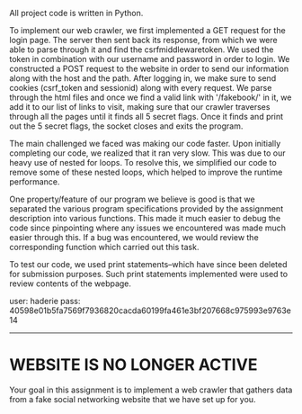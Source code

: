 All project code is written in Python.

To implement our web crawler, we first implemented a GET request for the login page. The server then sent back its 
response, from which we were able to parse through it and find the csrfmiddlewaretoken. We used the token in combination
with our username and password in order to login. We constructed a POST request to the website in order to send our 
information along with the host and the path. After logging in, we make sure to send cookies (csrf_token and sessionid)
along with every request. We parse through the html files and once we find a valid link with '/fakebook/' in it, we add
it to our list of links to visit, making sure that our crawler traverses through all the pages until it finds all 5 
secret flags. Once it finds and print out the 5 secret flags, the socket closes and exits the program.

The main challenged we faced was making our code faster. Upon initially completing our code, we realized that it ran 
very slow. This was due to our heavy use of nested for loops. To resolve this, we simplified our code to remove some of
these nested loops, which helped to improve the runtime performance. 

One property/feature of our program we believe is good is that we separated the various program specifications provided
by the assignment description into various functions. This made it much easier to debug the code since pinpointing where
any issues we encountered was made much easier through this. If a bug was encountered, we would review the corresponding
function which carried out this task.   

To test our code, we used print statements–which have since been deleted for submission purposes. Such print statements
implemented were used to review contents of the webpage. 

user: haderie
pass: 40598e01b5fa7569f7936820cacda60199fa461e3bf207668c975993e9763e14

-----------------------------------------------------------------------------------------------------------------------
# WEBSITE IS NO LONGER ACTIVE
Your goal in this assignment is to implement a web crawler that gathers data from a fake social networking website that we have set up for you.
